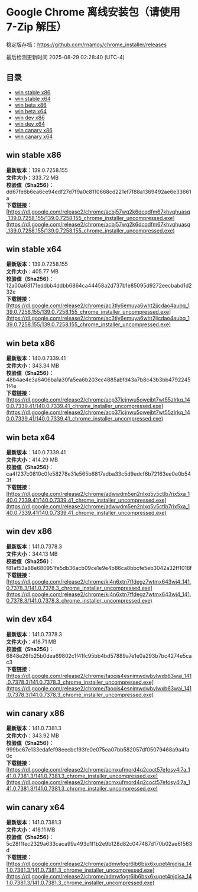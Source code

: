 # Google Chrome 离线安装包（请使用 7-Zip 解压）
稳定版存档：<https://github.com/rnamoy/chrome_installer/releases>

最后检测更新时间
2025-08-29 02:28:40 (UTC-4)


## 目录
* [win stable x86](https://github.com/rnamoy/chrome_installer?tab=readme-ov-file#win-stable-x86)
* [win stable x64](https://github.com/rnamoy/chrome_installer?tab=readme-ov-file#win-stable-x64)
* [win beta x86](https://github.com/rnamoy/chrome_installer?tab=readme-ov-file#win-beta-x86)
* [win beta x64](https://github.com/rnamoy/chrome_installer?tab=readme-ov-file#win-beta-x64)
* [win dev x86](https://github.com/rnamoy/chrome_installer?tab=readme-ov-file#win-dev-x86)
* [win dev x64](https://github.com/rnamoy/chrome_installer?tab=readme-ov-file#win-dev-x64)
* [win canary x86](https://github.com/rnamoy/chrome_installer?tab=readme-ov-file#win-canary-x86)
* [win canary x64](https://github.com/rnamoy/chrome_installer?tab=readme-ov-file#win-canary-x64)

## win stable x86
**最新版本**：139.0.7258.155  
**文件大小**：333.72 MB  
**校验值（Sha256）**：dd67fe6b6ea6ce94edf27d7f9a0c8110668cd221ef7f88a1369492ae6e33661a  
**下载链接**：[https://dl.google.com/release2/chrome/acbj57wq2k6dcqdfm67khvqhuasq_139.0.7258.155/139.0.7258.155_chrome_installer_uncompressed.exe](https://dl.google.com/release2/chrome/acbj57wq2k6dcqdfm67khvqhuasq_139.0.7258.155/139.0.7258.155_chrome_installer_uncompressed.exe)  

## win stable x64
**最新版本**：139.0.7258.155  
**文件大小**：405.77 MB  
**校验值（Sha256）**：12a00a63171eddbb4ddbb6864ca44458a2d737b1e85095d9272eecbabd1d232e  
**下载链接**：[https://dl.google.com/release2/chrome/ac3tly6emuya6wht2jjcdao4aubq_139.0.7258.155/139.0.7258.155_chrome_installer_uncompressed.exe](https://dl.google.com/release2/chrome/ac3tly6emuya6wht2jjcdao4aubq_139.0.7258.155/139.0.7258.155_chrome_installer_uncompressed.exe)  

## win beta x86
**最新版本**：140.0.7339.41  
**文件大小**：343.34 MB  
**校验值（Sha256）**：48b4ae4e3a6406ba1a30fa5ea6b203ec4885abfd43a7b8c43b3bb47922451f4e  
**下载链接**：[https://dl.google.com/release2/chrome/acp37icjnwu5owejbt7wt55zlrkq_140.0.7339.41/140.0.7339.41_chrome_installer_uncompressed.exe](https://dl.google.com/release2/chrome/acp37icjnwu5owejbt7wt55zlrkq_140.0.7339.41/140.0.7339.41_chrome_installer_uncompressed.exe)  

## win beta x64
**最新版本**：140.0.7339.41  
**文件大小**：414.29 MB  
**校验值（Sha256）**：ca4f237c0810c0fe58278e31e565b6817adba33c5d9edcf6b72163ee0e0b543f  
**下载链接**：[https://dl.google.com/release2/chrome/adwwdm5en2nlxq5v5ctlb7rix5xa_140.0.7339.41/140.0.7339.41_chrome_installer_uncompressed.exe](https://dl.google.com/release2/chrome/adwwdm5en2nlxq5v5ctlb7rix5xa_140.0.7339.41/140.0.7339.41_chrome_installer_uncompressed.exe)  

## win dev x86
**最新版本**：141.0.7378.3  
**文件大小**：344.13 MB  
**校验值（Sha256）**：f81af53a88e680951fe5db36acb09ce1e9e4b86ca8bbcfe5eb3042a32ff1018f  
**下载链接**：[https://dl.google.com/release2/chrome/ki4n6xtn7ffdegz7wtmx643wj4_141.0.7378.3/141.0.7378.3_chrome_installer_uncompressed.exe](https://dl.google.com/release2/chrome/ki4n6xtn7ffdegz7wtmx643wj4_141.0.7378.3/141.0.7378.3_chrome_installer_uncompressed.exe)  

## win dev x64
**最新版本**：141.0.7378.3  
**文件大小**：416.71 MB  
**校验值（Sha256）**：6848e26fb25b0dea69802c1f41fc95bb4bd57889a7e1e0a293b7bc4274e5cac3  
**下载链接**：[https://dl.google.com/release2/chrome/faoojs4esnimwdwbylwxb63wai_141.0.7378.3/141.0.7378.3_chrome_installer_uncompressed.exe](https://dl.google.com/release2/chrome/faoojs4esnimwdwbylwxb63wai_141.0.7378.3/141.0.7378.3_chrome_installer_uncompressed.exe)  

## win canary x86
**最新版本**：141.0.7381.3  
**文件大小**：343.92 MB  
**校验值（Sha256）**：999bc67e133edafef98eecbc193fe0e075ea07bb582057df05079468a9a4fa0c  
**下载链接**：[https://dl.google.com/release2/chrome/acmxufmord4q2coct57efosy4l7a_141.0.7381.3/141.0.7381.3_chrome_installer_uncompressed.exe](https://dl.google.com/release2/chrome/acmxufmord4q2coct57efosy4l7a_141.0.7381.3/141.0.7381.3_chrome_installer_uncompressed.exe)  

## win canary x64
**最新版本**：141.0.7381.3  
**文件大小**：416.11 MB  
**校验值（Sha256）**：5c28f1fec2329a633caca99a493d1f1b2e9b128d82c047487d170b02ae6f563d  
**下载链接**：[https://dl.google.com/release2/chrome/admwfogr6lb6bsx6xupet4njdisa_141.0.7381.3/141.0.7381.3_chrome_installer_uncompressed.exe](https://dl.google.com/release2/chrome/admwfogr6lb6bsx6xupet4njdisa_141.0.7381.3/141.0.7381.3_chrome_installer_uncompressed.exe)  

